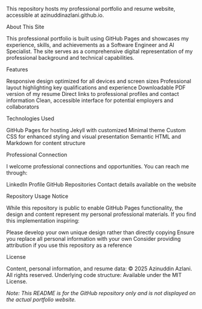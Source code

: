 This repository hosts my professional portfolio and resume website, accessible at azinuddinazlani.github.io.


About This Site

This professional portfolio is built using GitHub Pages and showcases my experience, skills, and achievements as a Software Engineer and AI Specialist. The site serves as a comprehensive digital representation of my professional background and technical capabilities.


Features

Responsive design optimized for all devices and screen sizes
Professional layout highlighting key qualifications and experience
Downloadable PDF version of my resume
Direct links to professional profiles and contact information
Clean, accessible interface for potential employers and collaborators

Technologies Used

GitHub Pages for hosting
Jekyll with customized Minimal theme
Custom CSS for enhanced styling and visual presentation
Semantic HTML and Markdown for content structure

Professional Connection

I welcome professional connections and opportunities. You can reach me through:


LinkedIn Profile
GitHub Repositories
Contact details available on the website

Repository Usage Notice

While this repository is public to enable GitHub Pages functionality, the design and content represent my personal professional materials. If you find this implementation inspiring:


Please develop your own unique design rather than directly copying
Ensure you replace all personal information with your own
Consider providing attribution if you use this repository as a reference

License

Content, personal information, and resume data: © 2025 Azinuddin Azlani. All rights reserved.
Underlying code structure: Available under the MIT License.


*Note: This README is for the GitHub repository only and is not displayed on the actual portfolio website.*